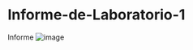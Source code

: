 # Informe-de-Laboratorio-1
Informe
![image](https://github.com/JD2408/Informe-de-Laboratorio-1/issues/1#issue-1051406818)
